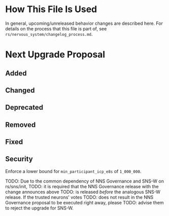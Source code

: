 # How This File Is Used

In general, upcoming/unreleased behavior changes are described here. For details
on the process that this file is part of, see
`rs/nervous_system/changelog_process.md`.


# Next Upgrade Proposal

## Added

## Changed

## Deprecated

## Removed

## Fixed

## Security

Enforce a lower bound for `min_participant_icp_e8s` of `1_000_000`.

TODO: Due to the common dependency of NNS Governance and SNS-W on rs/sns/init,
TODO: it is required that the NNS Governance release with the change announces above
TODO: is released *before* the analogous SNS-W release. If the trusted neurons' votes
TODO: does not result in the NNS Governance proposal to be executed right away, please
TODO: advise them to reject the upgrade for SNS-W.